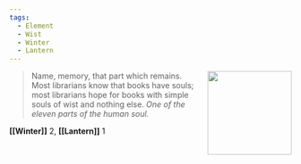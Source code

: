 ```yaml
---
tags:
  - Element
  - Wist
  - Winter
  - Lantern
---
```


<div style="float: right; padding-left: 10px;"><img src="/Elements of the Soul/files/wist.png" width=150 width=100 style="margin:0" /></div>

> Name, memory, that part which remains. Most librarians know that books have souls; most librarians hope for books with simple souls of wist and nothing else. *One of the eleven parts of the human soul.*

**[[Winter]]** 2, **[[Lantern]]** 1